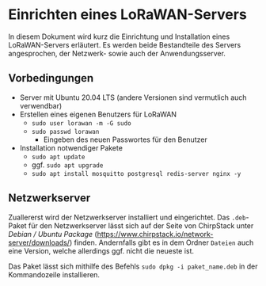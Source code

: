 # Einrichten eines LoRaWAN-Servers
In diesem Dokument wird kurz die Einrichtung und Installation eines LoRaWAN-Servers erläutert. Es werden beide Bestandteile des Servers angesprochen, der Netzwerk- sowie auch der Anwendungsserver.

## Vorbedingungen
- Server mit Ubuntu 20.04 LTS (andere Versionen sind vermutlich auch verwendbar)
- Erstellen eines eigenen Benutzers für LoRaWAN
	- `sudo user lorawan -m -G sudo`
	- `sudo passwd lorawan`
		- Eingeben des neuen Passwortes für den Benutzer
- Installation notwendiger Pakete
	- `sudo apt update`
	- ggf. `sudo apt upgrade`
	- `sudo apt install mosquitto postgresql redis-server nginx -y`

## Netzwerkserver
Zuallererst wird der Netzwerkserver installiert und eingerichtet. Das `.deb`-Paket für den Netzwerkserver lässt sich auf der Seite von ChirpStack unter *Debian / Ubuntu Package* (https://www.chirpstack.io/network-server/downloads/) finden. Andernfalls gibt es in dem Ordner `Dateien` auch eine Version, welche allerdings ggf. nicht die neueste ist. 

Das Paket lässt sich mithilfe des Befehls `sudo dpkg -i paket_name.deb` in der Kommandozeile installieren.